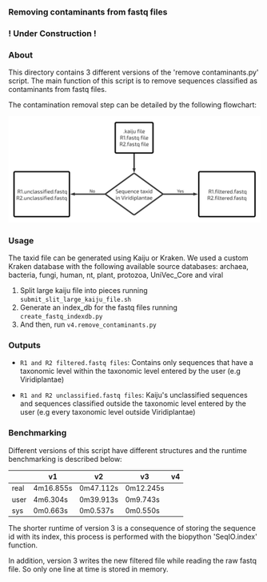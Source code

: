 ### Removing contaminants from fastq files
### ! Under Construction !
### About 
This directory contains 3 different versions of the 'remove contaminants.py' script.
The main function of this script is to remove sequences classified as contaminants from fastq files.

The contamination removal step can be detailed by the following flowchart:

![contamination_removal](/images/contamination_removal.png)

### Usage
The taxid file can be generated using Kaiju or Kraken. 
We used a custom Kraken database with the following available source databases: archaea, bacteria, fungi, human, nt, plant, protozoa, UniVec_Core and viral 

1. Split large kaiju file into pieces running `submit_slit_large_kaiju_file.sh`
2. Generate an index_db for the fastq files running `create_fastq_indexdb.py`
3. And then, run `v4.remove_contaminants.py`

### Outputs

* `R1 and R2 filtered.fastq files`: Contains only sequences that have a taxonomic level within the taxonomic level entered by the user (e.g Viridiplantae) 

* `R1 and R2 unclassified.fastq files`: Kaiju's unclassified sequences and sequences classified outside the taxonomic level entered by the user (e.g every taxonomic level outside Viridiplantae)

### Benchmarking
Different versions of this script have different structures and the runtime benchmarking is described below:

|      | v1        | v2        | v3        | v4        |
|------|-----------|-----------|-----------|-----------|
| real | 4m16.855s | 0m47.112s | 0m12.245s |           |
| user | 4m6.304s  | 0m39.913s | 0m9.743s  |           |
| sys  | 0m0.663s  | 0m0.537s  | 0m0.550s  |           |

The shorter runtime of version 3 is a consequence of storing the sequence id with its index, this process is performed with the biopython 'SeqIO.index' function.

In addition, version 3 writes the new filtered file while reading the raw fastq file. So only one line at time is stored in memory.


